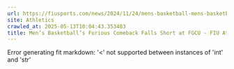 ```yaml
---
url: https://fiusports.com/news/2024/11/24/mens-basketball-mens-basketballs-furious-comeback-falls-short-at-fgcu.aspx
site: Athletics
crawled_at: 2025-05-13T10:04:43.353483
title: Men’s Basketball’s Furious Comeback Falls Short at FGCU - FIU Athletics
---
```


Error generating fit markdown: '<' not supported between instances of 'int' and 'str'